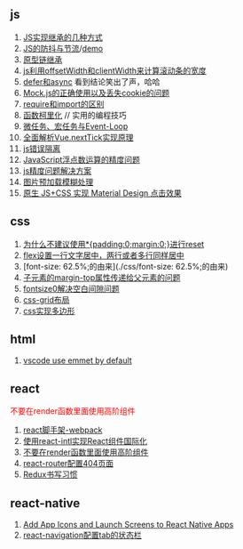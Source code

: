 ## js
1. [JS实现继承的几种方式](https://www.cnblogs.com/humin/p/4556820.html)
2. [JS的防抖与节流](https://mp.weixin.qq.com/s/Vkshf-nEDwo2ODUJhxgzVA)/[demo](./js基础/throttle.js)
3. [原型链继承](./js基础/原型链继承.md)
4. [js利用offsetWidth和clientWidth来计算滚动条的宽度](https://www.haorooms.com/post/js_scroll_width)
5. [defer和async](https://juejin.im/entry/5a7ad55ef265da4e81238da9) 看到结论笑出了声，哈哈
6. [Mock.js的正确使用以及丢失cookie的问题](https://zhuanlan.zhihu.com/p/63761370)
7. [require和import的区别](https://blog.csdn.net/qq_28702545/article/details/54892562)
8. [函数柯里化](./js基础/cuury.js) // 实用的编程技巧
9. [微任务、宏任务与Event-Loop](https://juejin.im/post/5b73d7a6518825610072b42b)
10. [全面解析Vue.nextTick实现原理](https://juejin.im/entry/5aced80b518825482e39441e)
11. [js错误隔离](http://taobaofed.org/blog/2016/11/10/prevent-prop-access-error-in-js/)
12. [JavaScript浮点数运算的精度问题](https://www.html.cn/archives/7340)
13. [js精度问题解决方案](./js基础/js精度问题解决方案.md)
14. [图片预加载模糊处理](http://www.fly63.com/article/detial/359)
15. [原生 JS+CSS 实现 Material Design 点击效果](https://juejin.im/entry/59434da48d6d810058cf484a)

## css

1. [为什么不建议使用*{padding:0;margin:0;}进行reset](https://blog.csdn.net/lewky_liu/article/details/79982085)
2. [flex设置一行文字居中，两行或者多行同样居中](https://blog.csdn.net/viaChanging/article/details/79387130)
3. [font-size: 62.5%;的由来](./css/font-size: 62.5%;的由来)
4. [子元素的margin-top属性传递给父元素的问题](https://blog.csdn.net/liuyan19891230/article/details/52515357)
5. [fontsize0解决空白间隙问题](https://blog.csdn.net/github_38771368/article/details/73549381)
6. [css-grid布局](http://www.ruanyifeng.com/blog/2019/03/grid-layout-tutorial.html)
7. [css实现多边形](https://segmentfault.com/a/1190000019013585)

## html

1. [vscode use emmet by default](https://medium.com/@eshwaren/enable-emmet-support-for-jsx-in-visual-studio-code-react-f1f5dfe8809c)

## react

 <span style="color:red">不要在render函数里面使用高阶组件<span>

1. [react脚手架-webpack](https://segmentfault.com/a/1190000019126657)
2. [使用react-intl实现React组件国际化](https://www.jianshu.com/p/574f6cea4f26)
3. [不要在render函数里面使用高阶组件](https://github.com/sunyongjian/blog/issues/25)
4. [react-router配置404页面](./react/react-router配置404页面.md)
5. [Redux书写习惯](https://segmentfault.com/a/1190000010915166)

## react-native

1. [Add App Icons and Launch Screens to React Native Apps](https://medium.com/better-programming/react-native-add-app-icons-and-launch-screens-onto-ios-and-android-apps-3bfbc20b7d4c)
2. [react-navigation配置tab的状态栏](https://segmentfault.com/a/1190000015721918)
